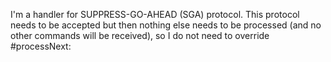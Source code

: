 I'm a handler for SUPPRESS-GO-AHEAD  (SGA) protocol.
This protocol needs to be accepted but then nothing else needs to be processed (and no other commands will be received), so I do not need to override #processNext: